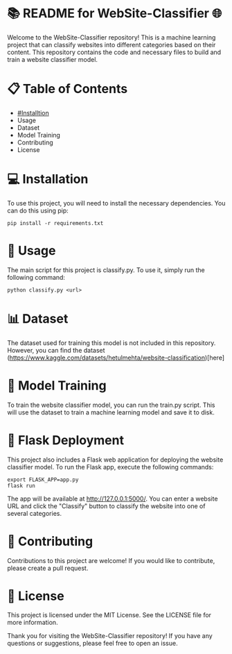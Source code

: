 # 📚 README for WebSite-Classifier 🌐

Welcome to the WebSite-Classifier repository! This is a machine learning project that can classify websites into different categories based on their content. This repository contains the code and necessary files to build and train a website classifier model.

# 📋 Table of Contents

- [#Installtion](Installation)
- Usage
- Dataset
- Model Training
- Contributing
- License


# 💻 Installation

To use this project, you will need to install the necessary dependencies. You can do this using pip:

```
pip install -r requirements.txt

```
# 🚀 Usage

The main script for this project is classify.py. To use it, simply run the following command:

```
python classify.py <url>
```

# 📊 Dataset

The dataset used for training this model is not included in this repository. However, you can find the dataset (https://www.kaggle.com/datasets/hetulmehta/website-classification)[here]

# 🤖 Model Training

To train the website classifier model, you can run the train.py script. This will use the dataset to train a machine learning model and save it to disk.

# 🚀 Flask Deployment

This project also includes a Flask web application for deploying the website classifier model. To run the Flask app, execute the following commands:
```
export FLASK_APP=app.py
flask run
```

The app will be available at http://127.0.0.1:5000/. You can enter a website URL and click the "Classify" button to classify the website into one of several categories.


# 🤝 Contributing

Contributions to this project are welcome! If you would like to contribute, please create a pull request.

# 📄 License

This project is licensed under the MIT License. See the LICENSE file for more information.

Thank you for visiting the WebSite-Classifier repository! If you have any questions or suggestions, please feel free to open an issue.




